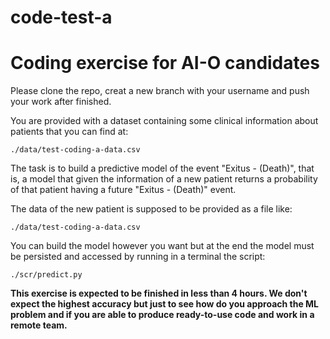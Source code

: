 # code-test-a

# Coding exercise for AI-O candidates

Please clone the repo, creat a new branch with your username and push your work after finished.

You are provided with a dataset containing some clinical information about patients that you can find at:

`./data/test-coding-a-data.csv`

The task is to build a predictive model of the event "Exitus - (Death)", that is, a model that given the information of a new patient returns a probability of that patient having a future "Exitus - (Death)" event.

The data of the new patient is supposed to be provided as a file like:

`./data/test-coding-a-data.csv`

You can build the model however you want but at the end the model must be persisted and accessed by running in a terminal the script:

`./scr/predict.py`

**This exercise is expected to be finished in less than 4 hours. We don't expect the highest accuracy but just to see how do you approach the ML problem and if you are able to produce ready-to-use code and work in a remote team.**

